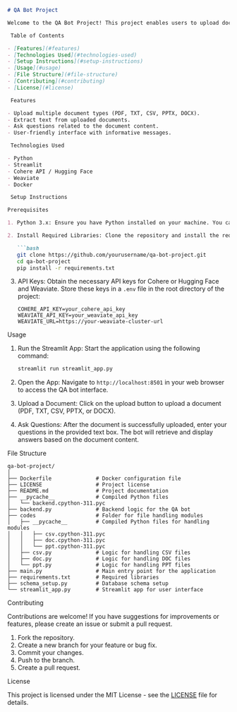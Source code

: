 ```markdown
# QA Bot Project

Welcome to the QA Bot Project! This project enables users to upload documents (PDF, TXT, CSV, PPTX, and DOCX) and ask questions based on the content of the uploaded documents. The bot retrieves relevant information and provides coherent answers.

 Table of Contents

- [Features](#features)
- [Technologies Used](#technologies-used)
- [Setup Instructions](#setup-instructions)
- [Usage](#usage)
- [File Structure](#file-structure)
- [Contributing](#contributing)
- [License](#license)

 Features

- Upload multiple document types (PDF, TXT, CSV, PPTX, DOCX).
- Extract text from uploaded documents.
- Ask questions related to the document content.
- User-friendly interface with informative messages.

 Technologies Used

- Python
- Streamlit
- Cohere API / Hugging Face
- Weaviate
- Docker

 Setup Instructions

Prerequisites

1. Python 3.x: Ensure you have Python installed on your machine. You can download it from [python.org](https://www.python.org/downloads/).

2. Install Required Libraries: Clone the repository and install the required libraries using pip. Open your terminal and run:

   ```bash
   git clone https://github.com/yourusername/qa-bot-project.git
   cd qa-bot-project
   pip install -r requirements.txt
   ```

3. API Keys: Obtain the necessary API keys for Cohere or Hugging Face and Weaviate. Store these keys in a `.env` file in the root directory of the project:

   ```plaintext
   COHERE_API_KEY=your_cohere_api_key
   WEAVIATE_API_KEY=your_weaviate_api_key
   WEAVIATE_URL=https://your-weaviate-cluster-url
   ```

 Usage

1. Run the Streamlit App: Start the application using the following command:

   ```bash
   streamlit run streamlit_app.py
   ```

2. Open the App: Navigate to `http://localhost:8501` in your web browser to access the QA bot interface.

3. Upload a Document: Click on the upload button to upload a document (PDF, TXT, CSV, PPTX, or DOCX).

4. Ask Questions: After the document is successfully uploaded, enter your questions in the provided text box. The bot will retrieve and display answers based on the document content.

 File Structure

```
qa-bot-project/
│
├── Dockerfile              # Docker configuration file
├── LICENSE                 # Project license
├── README.md               # Project documentation
├── __pycache__             # Compiled Python files
│   └── backend.cpython-311.pyc
├── backend.py              # Backend logic for the QA bot
├── codes                   # Folder for file handling modules
│   ├── __pycache__         # Compiled Python files for handling modules
│   │   ├── csv.cpython-311.pyc
│   │   ├── doc.cpython-311.pyc
│   │   └── ppt.cpython-311.pyc
│   ├── csv.py              # Logic for handling CSV files
│   ├── doc.py              # Logic for handling DOC files
│   └── ppt.py              # Logic for handling PPT files
├── main.py                 # Main entry point for the application
├── requirements.txt        # Required libraries
├── schema_setup.py         # Database schema setup
└── streamlit_app.py        # Streamlit app for user interface
```

 Contributing

Contributions are welcome! If you have suggestions for improvements or features, please create an issue or submit a pull request.

1. Fork the repository.
2. Create a new branch for your feature or bug fix.
3. Commit your changes.
4. Push to the branch.
5. Create a pull request.

 License

This project is licensed under the MIT License - see the [LICENSE](LICENSE) file for details.
```